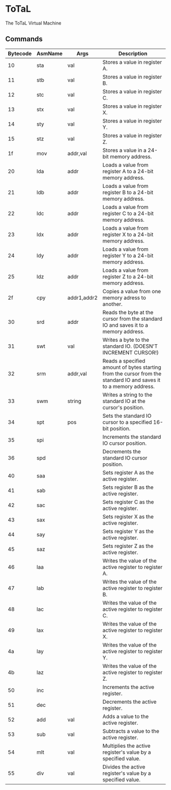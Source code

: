 # ToTaL
The ToTaL Virtual Machine

## Commands
|Bytecode|AsmName|Args       |Description                                                                                                      |
|--------|-------|-----------|-----------------------------------------------------------------------------------------------------------------|
|10      |sta    |val        |Stores a value in register A.                                                                                    |
|11      |stb    |val        |Stores a value in register B.                                                                                    |
|12      |stc    |val        |Stores a value in register C.                                                                                    |
|13      |stx    |val        |Stores a value in register X.                                                                                    |
|14      |sty    |val        |Stores a value in register Y.                                                                                    |
|15      |stz    |val        |Stores a value in register Z.                                                                                    |
|1f      |mov    |addr,val   |Stores a value in a 24-bit memory address.                                                                       |
|20      |lda    |addr       |Loads a value from register A to a 24-bit memory address.                                                        |
|21      |ldb    |addr       |Loads a value from register B to a 24-bit memory address.                                                        |
|22      |ldc    |addr       |Loads a value from register C to a 24-bit memory address.                                                        |
|23      |ldx    |addr       |Loads a value from register X to a 24-bit memory address.                                                        |
|24      |ldy    |addr       |Loads a value from register Y to a 24-bit memory address.                                                        |
|25      |ldz    |addr       |Loads a value from register Z to a 24-bit memory address.                                                        |
|2f      |cpy    |addr1,addr2|Copies a value from one memory adress to another.                                                                |
|30      |srd    |addr       |Reads the byte at the cursor from the standard IO and saves it to a memory address.                              |
|31      |swt    |val        |Writes a byte to the standard IO. (DOESN'T INCREMENT CURSOR!)                                                    |
|32      |srm    |addr,val   |Reads a specified amount of bytes starting from the cursor from the standard IO and saves it to a memory address.|
|33      |swm    |string     |Writes a string to the standard IO at the cursor's position.                                                     |
|34      |spt    |pos        |Sets the standard IO cursor to a specified 16-bit position.                                                      |
|35      |spi    |           |Increments the standard IO cursor position.                                                                      |
|36      |spd    |           |Decrements the standard IO cursor position.                                                                      |
|40      |saa    |           |Sets register A as the active register.                                                                          |
|41      |sab    |           |Sets register B as the active register.                                                                          |
|42      |sac    |           |Sets register C as the active register.                                                                          |
|43      |sax    |           |Sets register X as the active register.                                                                          |
|44      |say    |           |Sets register Y as the active register.                                                                          |
|45      |saz    |           |Sets register Z as the active register.                                                                          |
|46      |laa    |           |Writes the value of the active register to register A.                                                           |
|47      |lab    |           |Writes the value of the active register to register B.                                                           |
|48      |lac    |           |Writes the value of the active register to register C.                                                           |
|49      |lax    |           |Writes the value of the active register to register X.                                                           |
|4a      |lay    |           |Writes the value of the active register to register Y.                                                           |
|4b      |laz    |           |Writes the value of the active register to register Z.                                                           |
|50      |inc    |           |Increments the active register.                                                                                  |
|51      |dec    |           |Decrements the active register.                                                                                  |
|52      |add    |val        |Adds a value to the active register.                                                                             |
|53      |sub    |val        |Subtracts a value to the active register.                                                                        |
|54      |mlt    |val        |Multiplies the active register's value by a specified value.                                                     |
|55      |div    |val        |Divides the active register's value by a specified value.                                                        |

